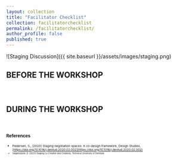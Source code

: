 ```yaml
---
layout: collection
title: "Facilitator Checklist"
collection: facilitatorchecklist
permalink: /facilitatorchecklist/
author_profile: false
published: true
---
```


![Staging Discussion]({{ site.baseurl }}/assets/images/staging.png)

<html lang="en">
<head>
  <meta charset="UTF-8">
  <meta name="viewport" content="width=device-width, initial-scale=1.0">
  <title>Interactive Checklist</title>

  <style>
    /* Style the checkbox container */
    .checkbox-container {
      list-style-type: none;
      padding: 10;
    }

    /* Style the list items */
    .checkbox-item {
      display: flex;
      align-items: baseline;
      margin-bottom: 40px;
    }

    /* Style the vertical stack */
    .v-stack {
      display: flex;
      flex-direction: column;
    }

    /* Style the checkbox */
    .checkbox-input {
      margin-right: 100px;
    }

    /* Style the label list item */
    .checkbox-label-item {
      display: flex;
      flex-direction: column;
      margin-left: 10px;
    }

    /* Preserve line breaks within labels */
    .checkbox-label-item label {
      white-space: pre-line;
    }
    
  </style>
</head>
<body>

  <h2>BEFORE THE WORKSHOP</h2>

  <ul class="checkbox-container" id="beforeWorkshopList"></ul>

  <h2>DURING THE WORKSHOP</h2>

  <ul class="checkbox-container" id="duringWorkshopList"></ul>

  <script>
    // Array of checklist items for BEFORE THE WORKSHOP
    const beforeWorkshopItems = [
      {
        label: ' Use templates for gathering data.',
        description: 'There are many templates available that complement specific methods and help you and your workshop’s participants to visualize the task and its outcome.'
      },
      {
        label: ' Consider the complexity of Methods.',
        description: 'Your workshop results will thank you if you balance the amount and complexity of your methods, as doing this right can enhance participants’ creativity, energy levels, and willingness to engage.'
      },
      {
        label: ' Consider your audience.',
        description: 'Know your participants. The number of participants dictates the types of methods you can use, but you should also consider their age, mental and physical abilities. Pretending that this is the first workshop your participants have ever been in enhances ease of understanding and clarity.'
      },
      {
        label: ' Be prepared in advance.',
        description: 'Know your agenda and schedule, be familiar with the workshop’s goal and any previous outcomes that need to be explained and be prepared to explain your methods. If the participants feel like you put lots of effort into making the workshop, they are more likely to put their effort into it too!'
      },
      {
        label: ' Gather the needed equipment in advance.',
        description: 'Imagine the printer you wanted to print with on the day of the workshop is out of ink, so you are unable to get your necessary equipment – wouldn’t that be stressful? Don’t leave it to luck, prepare all materials (physical, and digital) at least a day before the workshop. Have everything ready, so your time before the workshop can be spent on mental preparation.'
      },
      {
        label: ' Bring snacks.',
        description: 'If participants have all the necessary amenities in the room, like snacks, water, coffee, tea – they are less likely to keep thinking about the next upcoming break or exit the room during the workshop. Bring them!'
      }
    ];

    // Array of checklist items for DURING THE WORKSHOP
    const duringWorkshopItems = [
      {
        label: ' Make intro and outro.',
        description: 'Allocate designated time for introducing yourself to the participants, and adding an icebreaker or two for participants to get to know each other and establish trust. At the end of the workshop, make sure you wrap up, explain and reframe outcomes of the workshop and ask for participants’ feedback.'
      },
      {
        label: ' Have a visible agenda.',
        description: 'It isn’t enough to simply explain the agenda in the beginning, as most would immediately forget it. Make sure to add an agenda or plan of the workshop, either physical or digital, but visible at all times!'
      },
      {
        label: ' Inform about previous outcomes.',
        description: 'If your workshop builds on a previous project or co-creation process, make sure to allocate time for informing your participants about this and explain the relevant information to them.'
      },
      {
        label: ' Use the room.',
        description: 'This is important for both you, as a facilitator, but also for your participants. The facilitator should use the room to walk around so everyone can hear them and feel their presence – if the facilitator stands in one place for the whole workshop, participants might forget that they are there during an activity, which decreases the preset atmosphere of the workshop. It is also beneficial if the participants are encouraged to use the whole room – if it is a big space, there can be standing/physical methods, but even if the room is small, use the walls or blackboard (put sticky notes on them, draw, put template posters on).'
      },
      {
        label: ' Use boundary objects.',
        description: 'Different people will have different competencies. To bridge the gap between them, you can use objects such as shared tools (play doh, sketches, images), prototypes, shared processes (activities that need contribution from all participants) which are called boundary objects. These help individuals jointly transform their competences and knowledge (Valgeirsdottir, 2023).'
      },
      {
        label: ' Stage the workshop.',
        description: 'It is important that you, as a facilitator, “set the stage” for creative collaboration. Prepare, arrange, and explain activities according to your participants’ needs and abilities, facilitate discussions during the workshop’s activities and reframe the outcome of each activity (Pedersen, 2020).'
      },
      {
        label: ' Remember to add breaks.',
        description: 'Breaks are important to get one out of stagnation or fixation on one task, and they enhance creativity. Make sure you add some breaks, but not too many – this depends on the timeframe of your workshop.'
      },
      {
        label: ' Respect the timeframes.',
        description: 'Make sure to respect the timeslots you allocated to each activity within reason. Starting and finishing the workshop on time shows that you respect your participants’ time, and keeping the timeframes of each activity makes sure that you can go through them all.'
      },
      {
        label: ' Use gamification.',
        description: 'Getting significant insight from all participants is oftentimes easiest if you transform the co-creation processes into playful activities, called design games, that build on some sort of a purpose. They should be simple, they should allow you to include any participant regardless of their abilities, they should have a set of rules that participants adhere to, and they should focus on imagining possibilities instead of demonstrating solutions, hence the playfulness (Valgeirsdottir, 2023).'
      }
    ];

    // Function to create checklist items
    function createChecklistItems(containerId, items) {
      const checkboxList = document.getElementById(containerId);

      items.forEach((item, index) => {
        // Create a container list item
        const listItem = document.createElement('li');
        listItem.classList.add('checkbox-item');

        // Create a checkbox
        const checkbox = document.createElement('input');
        checkbox.type = 'checkbox';
        checkbox.classList.add('checkbox-input');
        checkbox.id = `${containerId}Item${index + 1}`;

        // Create a div for the VStack
        const vStack = document.createElement('div');
        vStack.classList.add('v-stack');

        // Create a label
        const label = document.createElement('label');
        label.htmlFor = `${containerId}Item${index + 1}`;
        label.textContent = item.label;

        // Create a small element for the description
        const small = document.createElement('small');
        small.textContent = item.description;

        // Append elements to the VStack
        vStack.appendChild(label);
        vStack.appendChild(small);

        // Append elements to the list item
        listItem.appendChild(checkbox);
        listItem.appendChild(vStack);

        // Append the list item to the checkboxList
        checkboxList.appendChild(listItem);
      });
    }

    // Create checklist items for BEFORE THE WORKSHOP
    createChecklistItems('beforeWorkshopList', beforeWorkshopItems);

    // Create checklist items for DURING THE WORKSHOP
    createChecklistItems('duringWorkshopList', duringWorkshopItems);
  </script>

</body>
</html>




<small> **References**<small>  
- <small> Pedersen, S., (2020) Staging negotiation spaces: A co-design framework, Design Studies, [https://doi.org/10.1016/j.destud.2020.02.002](https://doi.org/10.1016/j.destud.2020.02.002)<small>  
- <small>Valgeirsdottir, D. (2023) Staging Co-Creation and Creativity, Technical University of Denmark<small>





